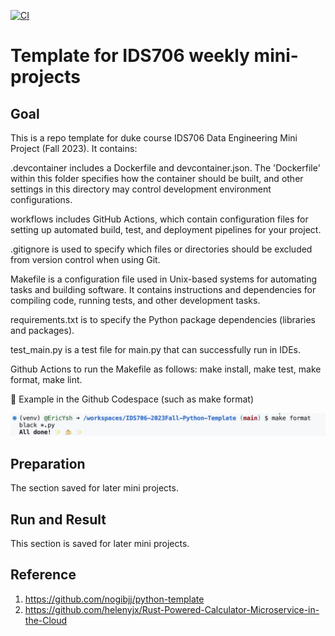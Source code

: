[![CI](https://github.com/nogibjj/python-template/actions/workflows/cicd.yml/badge.svg)](https://github.com/nogibjj/python-template/actions/workflows/cicd.yml)

# Template for IDS706 weekly mini-projects 

## Goal

This is a repo template for duke course IDS706 Data Engineering Mini Project (Fall 2023). It contains:

.devcontainer includes a Dockerfile and devcontainer.json. The 'Dockerfile' within this folder specifies how the container should be built, and other settings in this directory may control development environment configurations.

workflows includes GitHub Actions, which contain configuration files for setting up automated build, test, and deployment pipelines for your project.

.gitignore is used to specify which files or directories should be excluded from version control when using Git.

Makefile is a configuration file used in Unix-based systems for automating tasks and building software. It contains instructions and dependencies for compiling code, running tests, and other development tasks.

requirements.txt is to specify the Python package dependencies (libraries and packages).

test_main.py is a test file for main.py that can successfully run in IDEs.

Github Actions to run the Makefile as follows: make install, make test, make format, make lint.

🌰 Example in the Github Codespace (such as make format)

![Make Formate Img](image.png)


## Preparation

The section saved for later mini projects.

## Run and Result

This section is saved for later mini projects.

## Reference

1.  https://github.com/nogibjj/python-template
2.  https://github.com/helenyjx/Rust-Powered-Calculator-Microservice-in-the-Cloud

